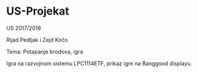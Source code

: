 # US-Projekat
US 2017/2018

Rijad Pedljak i Zejd Kočo

Tema: Potapanje brodova, igra

Igra na razvojnom sistemu LPC1114ETF, prikaz igre na Banggood displayu.
